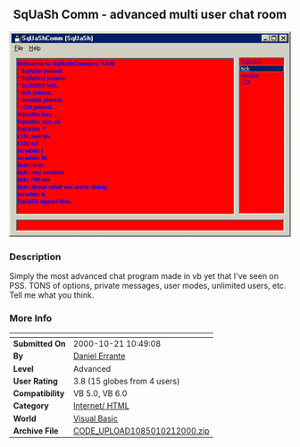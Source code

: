 ﻿<div align="center">

## SqUaSh Comm \- advanced multi user chat room

<img src="PIC200010211154566734.jpg">
</div>

### Description

Simply the most advanced chat program made in vb yet that I've seen on PSS. TONS of options, private messages, user modes, unlimited users, etc. Tell me what you think.
 
### More Info
 


<span>             |<span>
---                |---
**Submitted On**   |2000-10-21 10:49:08
**By**             |[Daniel Errante](https://github.com/Planet-Source-Code/PSCIndex/blob/master/ByAuthor/daniel-errante.md)
**Level**          |Advanced
**User Rating**    |3.8 (15 globes from 4 users)
**Compatibility**  |VB 5\.0, VB 6\.0
**Category**       |[Internet/ HTML](https://github.com/Planet-Source-Code/PSCIndex/blob/master/ByCategory/internet-html__1-34.md)
**World**          |[Visual Basic](https://github.com/Planet-Source-Code/PSCIndex/blob/master/ByWorld/visual-basic.md)
**Archive File**   |[CODE\_UPLOAD1085010212000\.zip](https://github.com/Planet-Source-Code/daniel-errante-squash-comm-advanced-multi-user-chat-room__1-12198/archive/master.zip)








